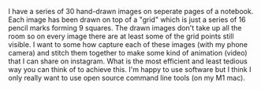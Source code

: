 I have a series of 30 hand-drawn images on seperate pages of a notebook.
Each image has been drawn on top of a "grid" which is just a series of 16 pencil marks forming 9 squares.
The drawn images don't take up all the room so on every image there are at least some of the grid points still visible.
I want to some how capture each of these images (with my phone camera) and stitch them together to make some kind of animation (video) that I can share on instagram.
What is the most efficient and least tedious way you can think of to achieve this. I'm happy to use software but I think I only really want to use open source command line tools (on my M1 mac).